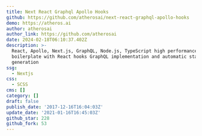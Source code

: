 ```yaml
---
title: Next React Graphql Apollo Hooks
github: https://github.com/atherosai/next-react-graphql-apollo-hooks
demo: https://atheros.ai
author: atherosai
author_link: https://github.com/atherosai
date: 2024-02-18T06:10:37.402Z
description: >-
  React, Apollo, Next.js, GraphQL, Node.js, TypeScript high performance
  boilerplate with React hooks GraphQL implementation and automatic static type
  generation
ssg:
  - Nextjs
css:
  - SCSS
cms: []
category: []
draft: false
publish_date: '2017-12-16T16:04:03Z'
update_date: '2021-01-16T16:45:03Z'
github_star: 228
github_fork: 53
---
```

